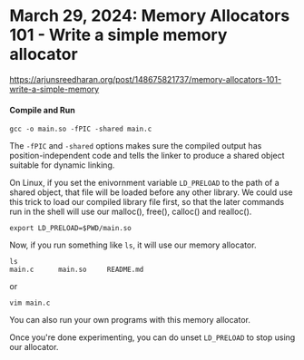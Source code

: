 # March 29, 2024: Memory Allocators 101 - Write a simple memory allocator
<a href>https://arjunsreedharan.org/post/148675821737/memory-allocators-101-write-a-simple-memory</a>

#### Compile and Run ####
```
gcc -o main.so -fPIC -shared main.c
```

The `-fPIC` and `-shared` options makes sure the compiled output has position-independent code and tells the linker to produce a shared object suitable for dynamic linking.

On Linux, if you set the enivornment variable `LD_PRELOAD` to the path of a shared object, that file will be loaded before any other library. We could use this trick to load our compiled library file first, so that the later commands run in the shell will use our malloc(), free(), calloc() and realloc().

```
export LD_PRELOAD=$PWD/main.so
```

Now, if you run something like `ls`, it will use our memory allocator.
```
ls
main.c		main.so		README.md
```
or
```
vim main.c
```
You can also run your own programs with this memory allocator.

Once you're done experimenting, you can do unset `LD_PRELOAD` to stop using our allocator.
